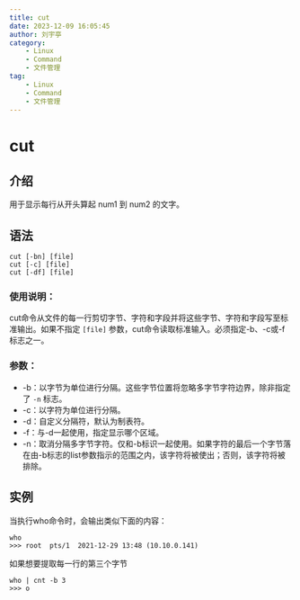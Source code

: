 ```yaml
---
title: cut
date: 2023-12-09 16:05:45
author: 刘宇亭
category:
    - Linux
    - Command
    - 文件管理
tag:
    - Linux
    - Command
    - 文件管理
---
```

# cut

## 介绍

用于显示每行从开头算起 num1 到 num2 的文字。

## 语法

```shell
cut [-bn] [file]
cut [-c] [file]
cut [-df] [file]
```

### 使用说明：

cut命令从文件的每一行剪切字节、字符和字段并将这些字节、字符和字段写至标准输出。如果不指定 `[file]` 参数，cut命令读取标准输入。必须指定-b、-c或-f标志之一。

### 参数：

- -b：以字节为单位进行分隔。这些字节位置将忽略多字节字符边界，除非指定了 `-n` 标志。
- -c：以字符为单位进行分隔。
- -d：自定义分隔符，默认为制表符。
- -f：与-d一起使用，指定显示哪个区域。
- -n：取消分隔多字节字符。仅和-b标识一起使用。如果字符的最后一个字节落在由-b标志的list参数指示的范围之内，该字符将被使出；否则，该字符将被排除。

## 实例

当执行who命令时，会输出类似下面的内容：

```shell
who
>>> root  pts/1  2021-12-29 13:48 (10.10.0.141)
```

如果想要提取每一行的第三个字节

```shell
who | cnt -b 3
>>> o
```

